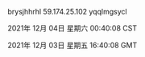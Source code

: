 brysjhhrhl 59.174.25.102 yqqlmgsycl

2021年 12月 04日 星期六 00:40:08 CST

2021年 12月 03日 星期五 16:40:08 GMT
